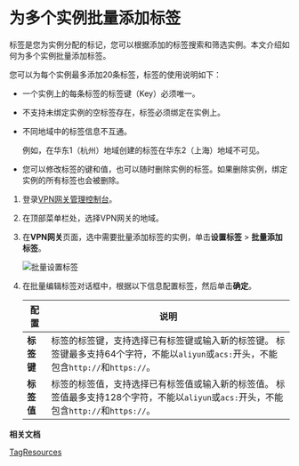 # 为多个实例批量添加标签

标签是您为实例分配的标记，您可以根据添加的标签搜索和筛选实例。本文介绍如何为多个实例批量添加标签。

您可以为每个实例最多添加20条标签，标签的使用说明如下：

-   一个实例上的每条标签的标签键（Key）必须唯一。
-   不支持未绑定实例的空标签存在，标签必须绑定在实例上。
-   不同地域中的标签信息不互通。

    例如，在华东1（杭州）地域创建的标签在华东2（上海）地域不可见。

-   您可以修改标签的键和值，也可以随时删除实例的标签。如果删除实例，绑定实例的所有标签也会被删除。

1.  登录[VPN网关管理控制台](https://vpc.console.aliyun.com/vpn)。

2.  在顶部菜单栏处，选择VPN网关的地域。

3.  在**VPN网关**页面，选中需要批量添加标签的实例，单击**设置标签** \> **批量添加标签**。

    ![批量设置标签](https://static-aliyun-doc.oss-cn-hangzhou.aliyuncs.com/assets/img/zh-CN/0397219951/p147455.png)

4.  在批量编辑标签对话框中，根据以下信息配置标签，然后单击**确定**。

    |配置|说明|
    |--|--|
    |**标签键**|标签的标签键，支持选择已有标签键或输入新的标签键。 标签键最多支持64个字符，不能以`aliyun`或`acs:`开头，不能包含`http://`和`https://`。 |
    |**标签值**|标签的标签值，支持选择已有标签值或输入新的标签值。 标签值最多支持128个字符，不能以`aliyun`或`acs:`开头，不能包含`http://`和`https://`。 |


**相关文档**  


[TagResources](/intl.zh-CN/API参考/标签/TagResources.md)

